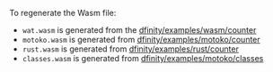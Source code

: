 To regenerate the Wasm file:

* `wat.wasm` is generated from the [dfinity/examples/wasm/counter](https://github.com/dfinity/examples/tree/master/wasm/counter)
* `motoko.wasm` is generated from [dfinity/examples/motoko/counter](https://github.com/dfinity/examples/tree/master/motoko/counter)
* `rust.wasm` is generated from [dfinity/examples/rust/counter](https://github.com/dfinity/examples/tree/master/rust/counter)
* `classes.wasm` is generated from [dfinity/examples/motoko/classes](https://github.com/dfinity/examples/blob/master/motoko/classes/src/map/Map.mo)
